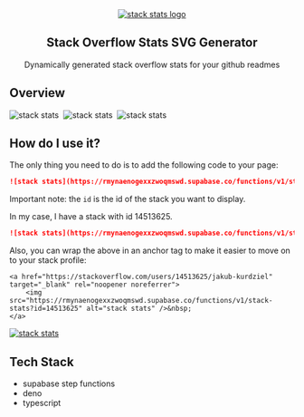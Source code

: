 <div align="center">
  <a href="https://github.com/kubo550/stack-stats">
     <img src="https://user-images.githubusercontent.com/43968748/168917115-9587fc8f-2648-43da-b10f-39743f78295e.png" alt="stack stats logo" />
  </a>


<h2 align="center">Stack Overflow Stats SVG Generator</h2>

  <p align="center">
     Dynamically generated stack overflow stats for your github readmes
    <br />
  </p>
</div>



## Overview

<!-- HERE YOU GO!  -->

<img src="https://rmynaenogexxzwoqmswd.supabase.co/functions/v1/stack-stats?id=14513625&withImage=true" alt="stack stats" />&nbsp;
<img src="https://rmynaenogexxzwoqmswd.supabase.co/functions/v1/stack-stats?id=7856&withImage=true" alt="stack stats" />&nbsp;
<img src="https://rmynaenogexxzwoqmswd.supabase.co/functions/v1/stack-stats?id=21319038&withImage=true" alt="stack stats" />&nbsp;


## How do I use it?

The only thing you need to do is to add the following code to your page:

```md
![stack stats](https://rmynaenogexxzwoqmswd.supabase.co/functions/v1/stack-stats?id=<yourId>&withImage=true)
```

Important note: the `id` is the id of the stack you want to display.

In my case, I have a stack with id 14513625.

```md
![stack stats](https://rmynaenogexxzwoqmswd.supabase.co/functions/v1/stack-stats?id=14513625)
```


Also, you can wrap the above in an anchor tag to make it easier to move on to your stack profile:

```
<a href="https://stackoverflow.com/users/14513625/jakub-kurdziel" target="_blank" rel="noopener noreferrer">
    <img src="https://rmynaenogexxzwoqmswd.supabase.co/functions/v1/stack-stats?id=14513625" alt="stack stats" />&nbsp;
</a>
```

<a href="https://stackoverflow.com/users/14513625/jakub-kurdziel" target="_blank" rel="noopener noreferrer" title="My Stack Overflow Profile">
    <img src="https://rmynaenogexxzwoqmswd.supabase.co/functions/v1/stack-stats?id=14513625" alt="stack stats" />
</a>




## Tech Stack

* supabase step functions
* deno
* typescript


